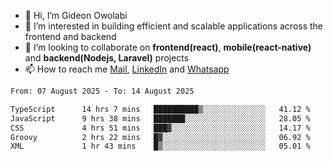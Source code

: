 - 👋 Hi, I’m Gideon Owolabi
- 👀 I’m interested in building efficient and scalable applications across the frontend and backend
- 💞️ I’m looking to collaborate on <b>frontend(react)</b>, <b>mobile(react-native)</b> and <b>backend(Nodejs, Laravel)</b> projects
- 📫 How to reach me <a href="mailto:gideoniyin2021@gmail.com">Mail</a>, <a href="https://www.linkedin.com/in/gideon-owolabi-9b667a232/">LinkedIn</a> and <a href="https://wa.me/2348055377085">Whatsapp</a>

<!---
gude1/gude1 is a ✨ special ✨ repository because its `README.md` (this file) appears on your GitHub profile.
You can click the Preview link to take a look at your changes.
--->

<!--START_SECTION:waka-->

```txt
From: 07 August 2025 - To: 14 August 2025

TypeScript      14 hrs 7 mins   ██████████▒░░░░░░░░░░░░░░   41.12 %
JavaScript      9 hrs 38 mins   ███████░░░░░░░░░░░░░░░░░░   28.05 %
CSS             4 hrs 51 mins   ███▓░░░░░░░░░░░░░░░░░░░░░   14.17 %
Groovy          2 hrs 22 mins   █▓░░░░░░░░░░░░░░░░░░░░░░░   06.92 %
XML             1 hr 43 mins    █▒░░░░░░░░░░░░░░░░░░░░░░░   05.01 %
```

<!--END_SECTION:waka-->
